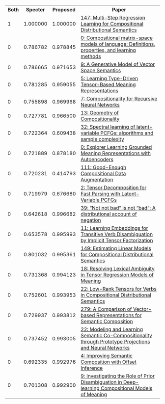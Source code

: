 <html><table><tr>
<th>Both</th>
<th>Specter</th>
<th>Proposed</th>
<th>Paper</th>
</tr>
<tr>
<td>1</td>
<td>1.000000</td>
<td>1.000000</td>
<td><a href="https://www.semanticscholar.org/paper/607cca37c1429b7380df35b3f761ae1499aa84ab">147: Multi-Step Regression Learning for Compositional Distributional Semantics</a></td>
</tr>
<tr>
<td>0</td>
<td>0.786782</td>
<td>0.978845</td>
<td><a href="https://www.semanticscholar.org/paper/4b0b40ef969a2a9dec7322afbad931f1ae0cce8e">0: Compositional matrix-space models of language: Definitions, properties, and learning methods</a></td>
</tr>
<tr>
<td>0</td>
<td>0.786665</td>
<td>0.971653</td>
<td><a href="https://www.semanticscholar.org/paper/01fd1e7ff05602c727f57520b9155daa10fffc23">9: A Generative Model of Vector Space Semantics</a></td>
</tr>
<tr>
<td>0</td>
<td>0.781285</td>
<td>0.959055</td>
<td><a href="https://www.semanticscholar.org/paper/56b2a0bbe7b757d12a3277311c662c76a5d317af">5: Learning Type-Driven Tensor-Based Meaning Representations</a></td>
</tr>
<tr>
<td>0</td>
<td>0.755898</td>
<td>0.969968</td>
<td><a href="https://www.semanticscholar.org/paper/7d48ad0e9ea480606dd26f173aff99416d81d80e">7: Compositionality for Recursive Neural Networks</a></td>
</tr>
<tr>
<td>0</td>
<td>0.727781</td>
<td>0.966500</td>
<td><a href="https://www.semanticscholar.org/paper/44fee50f900e476bfc338cf7c9029fb7b94fca06">13: Geometry of Compositionality</a></td>
</tr>
<tr>
<td>0</td>
<td>0.722364</td>
<td>0.609438</td>
<td><a href="https://www.semanticscholar.org/paper/ddcb046fbfb0fd17c72c0ae8e9a36b59ac06ce44">32: Spectral learning of latent-variable PCFGs: algorithms and sample complexity</a></td>
</tr>
<tr>
<td>0</td>
<td>0.721889</td>
<td>0.878180</td>
<td><a href="https://www.semanticscholar.org/paper/52884a0c7913be319c1a2395f009cea47b03f128">0: Explorer Learning Grounded Meaning Representations with Autoencoders</a></td>
</tr>
<tr>
<td>0</td>
<td>0.720231</td>
<td>0.414793</td>
<td><a href="https://www.semanticscholar.org/paper/d4ae9dff186553d98eef4a275762b4cb15e1e41d">111: Good-Enough Compositional Data Augmentation</a></td>
</tr>
<tr>
<td>0</td>
<td>0.719979</td>
<td>0.676680</td>
<td><a href="https://www.semanticscholar.org/paper/5101d02b18e58712d3fec860e8164511e095833c">2: Tensor Decomposition for Fast Parsing with Latent-Variable PCFGs</a></td>
</tr>
<tr>
<td>0</td>
<td>0.642618</td>
<td>0.996682</td>
<td><a href="https://www.semanticscholar.org/paper/a85b862a1995ea977ead95ad66a40a9cc9e9cdc1">39: “Not not bad” is not “bad”: A distributional account of negation</a></td>
</tr>
<tr>
<td>0</td>
<td>0.653578</td>
<td>0.995993</td>
<td><a href="https://www.semanticscholar.org/paper/b0dae0bfb19358749651901ce915c564e00d0e23">11: Learning Embeddings for Transitive Verb Disambiguation by Implicit Tensor Factorization</a></td>
</tr>
<tr>
<td>0</td>
<td>0.801032</td>
<td>0.995361</td>
<td><a href="https://www.semanticscholar.org/paper/8d9da542a6aa92fece5dfb7eecfb44ae7de0f664">149: Estimating Linear Models for Compositional Distributional Semantics</a></td>
</tr>
<tr>
<td>0</td>
<td>0.731368</td>
<td>0.994123</td>
<td><a href="https://www.semanticscholar.org/paper/afa78601a2774f18d2610ad58ccf80df53a0b2bc">18: Resolving Lexical Ambiguity in Tensor Regression Models of Meaning</a></td>
</tr>
<tr>
<td>0</td>
<td>0.752601</td>
<td>0.993953</td>
<td><a href="https://www.semanticscholar.org/paper/7729fbebff327bebb9292dc1c51c51dd55390954">22: Low-Rank Tensors for Verbs in Compositional Distributional Semantics</a></td>
</tr>
<tr>
<td>0</td>
<td>0.729937</td>
<td>0.993812</td>
<td><a href="https://www.semanticscholar.org/paper/7988ef10dc9770e5fa4dc40d5d2f3693fd2ed917">279: A Comparison of Vector-based Representations for Semantic Composition</a></td>
</tr>
<tr>
<td>0</td>
<td>0.737452</td>
<td>0.993005</td>
<td><a href="https://www.semanticscholar.org/paper/4698d8541355c94174a711e77247cd71c7cfdac4">22: Modeling and Learning Semantic Co-Compositionality through Prototype Projections and Neural Networks</a></td>
</tr>
<tr>
<td>0</td>
<td>0.692335</td>
<td>0.992976</td>
<td><a href="https://www.semanticscholar.org/paper/1dd0270463d7247ad8b7c37811a59b5822e912d6">4: Improving Semantic Composition with Offset Inference</a></td>
</tr>
<tr>
<td>0</td>
<td>0.701308</td>
<td>0.992900</td>
<td><a href="https://www.semanticscholar.org/paper/a48fec1de5d4a7c0ca59704720481bb903efa7c0">9: Investigating the Role of Prior Disambiguation in Deep-learning Compositional Models of Meaning</a></td>
</tr>
</table></html>
